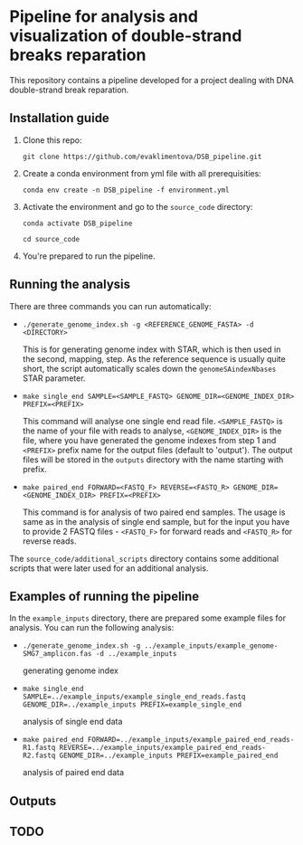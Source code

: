 # Pipeline for analysis and visualization of double-strand breaks reparation

This repository contains a pipeline developed for a project dealing with DNA double-strand break reparation.

## Installation guide

1. Clone this repo:

	`git clone https://github.com/evaklimentova/DSB_pipeline.git`

2. Create a conda environment from yml file with all prerequisities:

	`conda env create -n DSB_pipeline -f environment.yml `
	
3. Activate the environment and go to the `source_code` directory:

	`conda activate DSB_pipeline`
	
	`cd source_code`

4. You're prepared to run the pipeline.


## Running the analysis

There are three commands you can run automatically:

- `./generate_genome_index.sh -g <REFERENCE_GENOME_FASTA> -d <DIRECTORY>`

  	This is for generating genome index with STAR, which is then used in the second, mapping, step. As the reference sequence is usually quite short, the script automatically scales down the `genomeSAindexNbases` STAR parameter. 

- `make single_end SAMPLE=<SAMPLE_FASTQ> GENOME_DIR=<GENOME_INDEX_DIR> PREFIX=<PREFIX>`

  	This command will analyse one single end read file. `<SAMPLE_FASTQ>` is the name of your file with reads to analyse, `<GENOME_INDEX_DIR>` is the file, where you have generated the genome indexes from step 1 and `<PREFIX>` prefix name for the output files (default to 'output'). The output files will be stored in the `outputs` directory with the name starting with prefix.

- `make paired_end FORWARD=<FASTQ_F> REVERSE=<FASTQ_R> GENOME_DIR=<GENOME_INDEX_DIR> PREFIX=<PREFIX>`

  	This command is for analysis of two paired end samples. The usage is same as in the analysis of single end sample, but for the input you have to provide 2 FASTQ files - `<FASTQ_F>` for forward reads and `<FASTQ_R>` for reverse reads.
  
 
The `source_code/additional_scripts` directory contains some additional scripts that were later used for an additional analysis.

 

## Examples of running the pipeline

In the `example_inputs` directory, there are prepared some example files for analysis. You can run the following analysis:

- `./generate_genome_index.sh -g ../example_inputs/example_genome-SMG7_amplicon.fas -d ../example_inputs`

  	generating genome index
  
- `make single_end SAMPLE=../example_inputs/example_single_end_reads.fastq GENOME_DIR=../example_inputs PREFIX=example_single_end`

  	analysis of single end data
  
- `make paired_end FORWARD=../example_inputs/example_paired_end_reads-R1.fastq REVERSE=../example_inputs/example_paired_end_reads-R2.fastq GENOME_DIR=../example_inputs PREFIX=example_paired_end`

  	analysis of paired end data


## Outputs

## TODO






